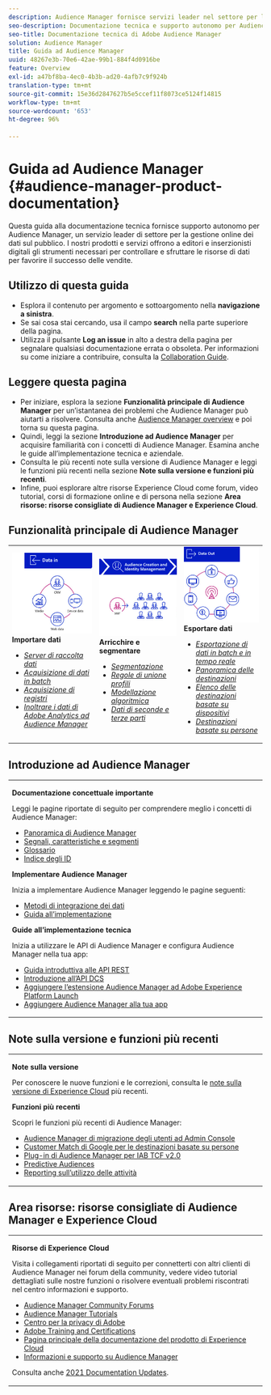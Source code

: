 ```yaml
---
description: Audience Manager fornisce servizi leader nel settore per la gestione online di dati sul pubblico. I nostri prodotti e servizi offrono a editori e inserzionisti digitali gli strumenti necessari per controllare e sfruttare le risorse di dati per favorire il successo delle vendite.
seo-description: Documentazione tecnica e supporto autonomo per Audience Manager (AAM). AAM offre servizi leader di settore per la gestione online dei dati sul pubblico e fornisce agli inserzionisti e agli editori digitali gli strumenti necessari per controllare e sfruttare le risorse di dati per favorire il successo delle vendite.
seo-title: Documentazione tecnica di Adobe Audience Manager
solution: Audience Manager
title: Guida ad Audience Manager
uuid: 48267e3b-70e6-42ae-99b1-884f4d0916be
feature: Overview
exl-id: a47bf8ba-4ec0-4b3b-ad20-4afb7c9f924b
translation-type: tm+mt
source-git-commit: 15e36d2847627b5e5ccef11f8073ce5124f14815
workflow-type: tm+mt
source-wordcount: '653'
ht-degree: 96%

---
```


# Guida ad Audience Manager {#audience-manager-product-documentation}

Questa guida alla documentazione tecnica fornisce supporto autonomo per Audience Manager, un servizio leader di settore per la gestione online dei dati sul pubblico. I nostri prodotti e servizi offrono a editori e inserzionisti digitali gli strumenti necessari per controllare e sfruttare le risorse di dati per favorire il successo delle vendite.

## Utilizzo di questa guida

* Esplora il contenuto per argomento e sottoargomento nella **navigazione a sinistra**.
* Se sai cosa stai cercando, usa il campo **search** nella parte superiore della pagina.
* Utilizza il pulsante **Log an issue** in alto a destra della pagina per segnalare qualsiasi documentazione errata o obsoleta. Per informazioni su come iniziare a contribuire, consulta la [Collaboration Guide](https://docs.adobe.com/content/help/en/contributor/contributor-guide/introduction.html).

## Leggere questa pagina

* Per iniziare, esplora la sezione **Funzionalità principale di Audience Manager** per un’istantanea dei problemi che Audience Manager può aiutarti a risolvere. Consulta anche [Audience Manager overview](/help/using/overview/aam-overview.md) e poi torna su questa pagina.
* Quindi, leggi la sezione **Introduzione ad Audience Manager** per acquisire familiarità con i concetti di Audience Manager. Esamina anche le guide all’implementazione tecnica e aziendale.
* Consulta le più recenti note sulla versione di Audience Manager e leggi le funzioni più recenti nella sezione **Note sulla versione e funzioni più recenti**.
* Infine, puoi esplorare altre risorse Experience Cloud come forum, video tutorial, corsi di formazione online e di persona nella sezione **Area risorse: risorse consigliate di Audience Manager e Experience Cloud**.

## Funzionalità principale di Audience Manager

<table style="table-layout:fixed">
   <td>
      <img alt="Ingresso dati" src="/help/using/overview/assets/data-in.png"/>
      <div>
         <b>Importare dati</b>
      </div>
      <p>
         <em><ul><li><a href="/help/using/api/dcs-intro/dcs-api-reference/dcs-api-reference-overview.md">Server di raccolta dati</a></li><li><a href="/help/using/integration/sending-audience-data/batch-data-transfer-explained/batch-data-transfer-overview.md">Acquisizione di dati in batch</a></li><li><a href="/help/using/reporting/audience-optimization-reports/metadata-files-intro/metadata-files-intro.md">Acquisizione di registri</a></li><li><a href="/help/using/integration/integration-other-solutions/audience-management-module.md">Inoltrare i dati di Adobe Analytics ad Audience Manager</a></li></ul></em>
      <p>
   </td>
   <td>
      <img alt="Arricchire e segmentare" src="/help/using/overview/assets/enrich-segment.png"/>
      <div>
         <b>Arricchire e segmentare</b>
      </div>
      <p>
       <em><ul><li><a href="/help/using/features/segments/segments-purpose.md">Segmentazione</a></li><li><a href="/help/using/features/profile-merge-rules/merge-rules-overview.md">Regole di unione profili</a></li><li><a href="/help/using/features/algorithmic-models/understanding-models.md">Modellazione algoritmica</a></li><li><a href="/help/using/overview/data-types-collected.md">Dati di seconde e terze parti</a></li></ul></em>
      <p>
   </td>
   <td>
      <img alt="Uscita dati" src="/help/using/overview/assets/data-out.png"/>
      </a>
      <div>
         <b>Esportare dati</b>
      </div>
      <p>
      <p>
         <em><ul><li><a href="/help/using/integration/receiving-audience-data/receiving-audience-data-overview.md">Esportazione di dati in batch e in tempo reale</a></li><li><a href="/help/using/features/destinations/destinations.md">Panoramica delle destinazioni</a></li><li><a href="/help/using/features/destinations/device-based-destinations-list.md">Elenco delle destinazioni basate su dispositivi</a></li><li><a href="/help/using/features/destinations/people-based-destinations-overview.md">Destinazioni basate su persone</a></li></ul></em> 
      <p>
      <p>
   </td>
</table>


## Introduzione ad Audience Manager

<table> 
 <tbody> 
  <tr> 
   <td colname="col1"> <p><b>Documentazione concettuale importante</b></p>
   <p>Leggi le pagine riportate di seguito per comprendere meglio i concetti di Audience Manager: 
   <ul><li><a href="/help/using/overview/aam-overview.md"> Panoramica di Audience Manager</a></li><li><a href="/help/using/reference/signal-trait-segment.md">Segnali, caratteristiche e segmenti</a></li><li><a href="/help/using/reference/aam-glossary.md"> Glossario</a> </li><li><a href="/help/using/reference/ids-in-aam.md">Indice degli ID</a></li></ul></p>

<p><b>Implementare Audience Manager</b></p>
   <p> Inizia a implementare Audience Manager leggendo le pagine seguenti:
     <ul>
     <li><a href="/help/using/integration/data-integration-methods.md">Metodi di integrazione dei dati</a></li>
     <li><a href="/help/using/integration/implement-audience-manager.md">Guida all’implementazione</a></li>
     </ul> </p>

<p> <b>Guide all’implementazione tecnica</b> </p> <p>Inizia a utilizzare le API di Audience Manager e configura Audience Manager nella tua app:</p> <p> 
     <ul id="ul_47C012F6AB3E4B73BA357027F4D15369">
     <li><a href="/help/using/api/rest-api-main/aam-api-getting-started.md">Guida introduttiva alle API REST</a></li>
     <li><a href="/help/using/api/dcs-intro/dcs-event-calls/dcs-event-calls.md">Introduzione all’API DCS</a></li>
     <li><a href="https://docs.adobe.com/content/help/it-IT/launch/using/extensions-ref/adobe-extension/adobe-audience-manager-extension.html">Aggiungere l’estensione Audience Manager ad Adobe Experience Platform Launch</a></li>
    <li><a href="https://aep-sdks.gitbook.io/docs/using-mobile-extensions/adobe-audience-manager">Aggiungere Audience Manager alla tua app</a></li>
     </ul> </p>
    </td>

</tr> 
 </tbody> 
</table>

<!--

<table> 
 <tbody> 
  <tr> 
   <td colname="col1"> <p><b>Important Conceptual Documentation</b></p>
   <p>Read the pages below for a deeper understanding of Audience Manager concepts: 
   <ul><li><a href="https://docs.adobe.com/content/help/en/audience-manager/user-guide/overview/aam-overview.html"> Audience Manager Overview</a></li><li><a href="https://docs.adobe.com/help/en/audience-manager/user-guide/reference/aam-glossary.html"> Glossary</a> </li><li><a href="https://docs.adobe.com/content/help/en/audience-manager/user-guide/reference/ids-in-aam.html">Index of IDs</a></li><li><a href="https://docs.adobe.com/help/en/audience-manager/user-guide/reference/signal-trait-segment.html">Signals, Traits, and Segments</a></li></ul></p>
   <br>&nbsp;
   <p><b>Implement Audience Manager</b></p>
   <p> Get started with implementing Audience Manager by reading the pages below:
     <ul>
     <li><a href="https://docs.adobe.com/content/help/en/audience-manager/user-guide/implementation-integration-guides/data-integration-methods.html">Data Integration Methods</a></li>
     <li><a href="https://docs.adobe.com/content/help/en/audience-manager/user-guide/implementation-integration-guides/implement-audience-manager.html">Implementation Guide</a></li>
     </ul> </p>
     <br>&nbsp;
   <p> <b>Technical Implementation Guides</b> </p> <p>Get started with Audience Manager APIs and set up Audience Manager in your app:</p> <p> 
     <ul id="ul_47C012F6AB3E4B73BA357027F4D15369">
     <li><a href="https://docs.adobe.com/content/help/en/audience-manager/user-guide/api-and-sdk-code/rest-apis/aam-api-getting-started.html">Getting Started with REST APIs</a></li>
     <li><a href="https://docs.adobe.com/content/help/en/audience-manager/user-guide/api-and-sdk-code/dcs/dcs-event-calls/dcs-event-calls.html">Get started with the DCS API</a></li>
     <li><a href="https://docs.adobe.com/content/help/en/launch/using/extensions-ref/adobe-extension/adobe-audience-manager-extension.html">Add the Audience Manager extension to Adobe Experience Platform Launch</a></li>
    <li><a href="https://aep-sdks.gitbook.io/docs/using-mobile-extensions/adobe-audience-manager">Add Audience Manager to your app</a></li>
     </ul> </p>
    </td>
   <td colname="col2">  <p> <b>Collaborative Documentation</b> </p>
     <p>We welcome contributions to our documentation from all our readers. See the <a href="https://docs.adobe.com/content/help/en/contributor/contributor-guide/introduction.html">Collaboration Guide Overview</a> to learn how to start contributing.</p>
   <br>&nbsp;
   <p> <b>Release Notes</b> </p> <p> 
     See the latest <a href="https://docs.adobe.com/content/help/en/release-notes/experience-cloud/current.html" format="https" scope="external"> Experience Cloud Release Notes</a> for new features and fixes.</p> <br>&nbsp;
     <p> <b>Experience Cloud Resources</b> </p> <p> 
     <ul id="ul_E30EC96BDC624B5591F0470D430B7F41"> 
      <li id="li_F3A5CCFAE0F247CEB41A03CA8E03106B"><a href="https://forums.adobe.com/community/experience-cloud/analytics-cloud/audience-manager" format="https" scope="external"> Audience Manager Community Forums</a> </li>
      <li><a href="https://docs.adobe.com/content/help/en/audience-manager-learn/tutorials/overview.html" format="http" scope="external"> Audience Manager Tutorials</a> </li> 
      <li id="li_1737D63307024F26B1F967621613A5AC"><a href="https://www.adobe.com/privacy.html" format="http" scope="external"> Adobe Privacy Center</a> </li>  
      <li id="li_1938F7044F544481A6CC0F45CC22B80A"> <a href="https://helpx.adobe.com/learning.html?promoid=KAUDK" scope="external" format="http"> Adobe Training and Certifications</a> </li> 
      <li id="li_C71459E0D1464C05B8B9387C43541F17"> <a href="https://helpx.adobe.com/support/experience-cloud.html" scope="external" format="https">Experience Cloud Product Documentation Home</a> </li> 
      <li id="li_0DB1997FEB87484EBC07E03FD40AA39F"><a href="https://helpx.adobe.com/support/audience-manager.html" format="https" scope="external"> Audience Manager Learn &amp; Support</a> </li> 
     </ul> </p> 
     <br>&nbsp;
     <p>See also, <a href="https://docs.adobe.com/content/help/en/audience-manager/user-guide/documentation-updates/docs-2020.html"> 2020 Documentation Updates</a>. </p> </td>
  </tr> 
 </tbody> 
</table>

-->

## Note sulla versione e funzioni più recenti

<table> 
 <tbody> 
  <tr> 
   <td> <p> <b>Note sulla versione</b> </p> <p> 
     Per conoscere le nuove funzioni e le correzioni, consulta le <a href="https://docs.adobe.com/content/help/it-IT/release-notes/experience-cloud/current.html" format="https" scope="external">note sulla versione di Experience Cloud</a> più recenti.</p> 
     <p> <b>Funzioni più recenti</b> </p> <p> 
     Scopri le funzioni più recenti di Audience Manager:</p>
     <p><ul><li><a href="/help/using/docs-updates/docs-2021.md">Audience Manager di migrazione degli utenti ad Admin Console</a></li><li><a href="/help/using/features/destinations/people-based-destinations-prerequisites.md">Customer Match di Google per le destinazioni basate su persone</a></li><li><a href="/help/using/overview/data-security-and-privacy/aam-iab-plugin.md">Plug-in di Audience Manager per IAB TCF v2.0</a></li><li><a href="/help/using/features/algorithmic-models/predictive-audiences.md">Predictive Audiences</a></li><li><a href="/help/using/features/administration/activity-usage-reporting.md">Reporting sull’utilizzo delle attività</a></li>
     </ul></p>
    </td>
  </tr> 
 </tbody> 
</table>

<!--

**Release Notes**

See the latest [Experience Cloud Release Notes](https://docs.adobe.com/content/help/en/release-notes/experience-cloud/current.html) for new features and fixes.

<br>&nbsp;

**Latest features**

Read about the latest Audience Manager features:
* [Activity Usage Reporting](https://docs.adobe.com/content/help/en/audience-manager/user-guide/features/administration/activity-usage-reporting.html)
* [California Consumer Privacy Act (CCPA) Support and Privacy Documentation Overhaul](https://docs.adobe.com/content/help/en/audience-manager/user-guide/overview/data-privacy/data-privacy.html)
* [Intelligent Recommendations for Audience Marketplace Data, powered by Adobe Sensei](https://docs.adobe.com/content/help/en/audience-manager/user-guide/features/segments/trait-recommendations.html)
* [Profile Merge Rules Enhancements](https://docs.adobe.com/content/help/en/audience-manager/user-guide/features/profile-merge-rules/merge-rules-overview.html)
* [Bulk Management Tools Update](https://docs.adobe.com/content/help/en/audience-manager/user-guide/reference/bulk-management-tools/bulk-management-intro.html)

-->


## Area risorse: risorse consigliate di Audience Manager e Experience Cloud


<table> 
 <tbody> 
  <tr> 
   <td colname="col2"> 
     <p> <b>Risorse di Experience Cloud</b> </p>
     <p>Visita i collegamenti riportati di seguito per connetterti con altri clienti di Audience Manager nei forum della community, vedere video tutorial dettagliati sulle nostre funzioni o risolvere eventuali problemi riscontrati nel centro informazioni e supporto.</p>
     <p> 
     <ul id="ul_E30EC96BDC624B5591F0470D430B7F41"> 
      <li id="li_F3A5CCFAE0F247CEB41A03CA8E03106B"><a href="https://forums.adobe.com/community/experience-cloud/analytics-cloud/audience-manager" format="https" scope="external"> Audience Manager Community Forums</a> </li>
      <li><a href="https://docs.adobe.com/content/help/en/audience-manager-learn/tutorials/overview.html" format="http" scope="external"> Audience Manager Tutorials</a> </li> 
      <li id="li_1737D63307024F26B1F967621613A5AC"><a href="https://www.adobe.com/it/privacy.html" format="http" scope="external"> Centro per la privacy di Adobe</a> </li>  
      <li id="li_1938F7044F544481A6CC0F45CC22B80A"> <a href="https://helpx.adobe.com/learning.html?promoid=KAUDK" scope="external" format="http"> Adobe Training and Certifications</a> </li> 
      <li id="li_C71459E0D1464C05B8B9387C43541F17"> <a href="https://helpx.adobe.com/it/support/experience-cloud.html" scope="external" format="https">Pagina principale della documentazione del prodotto di Experience Cloud</a> </li> 
      <li id="li_0DB1997FEB87484EBC07E03FD40AA39F"><a href="https://helpx.adobe.com/it/support/audience-manager.html" format="https" scope="external"> Informazioni e supporto su Audience Manager</a> </li> 
     </ul> </p> 
     <p>Consulta anche <a href="https://docs.adobe.com/content/help/it-IT/audience-manager/user-guide/documentation-updates/docs-2021.html"> 2021 Documentation Updates</a>. </p> </td>
  </tr> 
 </tbody> 
</table>
